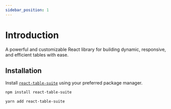 ```yaml
---
sidebar_position: 1
---
```


# Introduction

A powerful and customizable React library for building dynamic, responsive, and efficient tables with ease.

## Installation

Install [`react-table-suite`](https://www.npmjs.com/package/react-table-suite) using your preferred package manager.

```bash title="Using npm"
npm install react-table-suite
```

```bash title="Using Yarn"
yarn add react-table-suite
```
